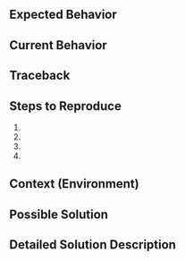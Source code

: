 <!--- This is a comment, it will not be visible on your issue report -->
<!--- Remember to mark your issue as a bug! -->
<!--- Provide a general summary of the issue in the Title above -->

## Expected Behavior

<!--- Tell us what should happen -->

## Current Behavior

<!--- Tell us what happens instead of the expected behavior -->

## Traceback

<!--- If you received an error message, you MUST include a full traceback -->
<!--- Remember to highlight your traceback and click the "code block" formatting button -->

## Steps to Reproduce

<!--- An unambiguous set of steps to reproduce this bug.-->
<!--- Include relevant info such as code, configuration files, and input images-->

1.
2.
3.
4.

## Context (Environment)

<!--- How has this issue affected you? What are you trying to accomplish? -->
<!--- Providing context helps us come up with a solution that is most useful in the real world -->

## Possible Solution

<!--- Not obligatory, but suggest a fix/reason for the bug, -->

## Detailed Solution Description

<!--- If you provided a possible solution, you may provide a detailed explanation if necessary -->
